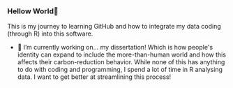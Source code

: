### Hellow World👋
This is my journey to learning GitHub and how to integrate my data coding (through R) into this software. 

- 🔭 I’m currently working on... my dissertation! Which is how people's identity can expand to include the more-than-human world and how this affects their carbon-reduction behavior. While none of this has anything to do with coding and programming, I spend a lot of time in R analysing data. I want to get better at streamlining this process!

<!--
**dlindsaymak/dlindsaymak** is a ✨ _special_ ✨ repository because its `README.md` (this file) appears on your GitHub profile.

Here are some ideas to get you started:

- 🔭 I’m currently working on ...
- 🌱 I’m currently learning ...
- 👯 I’m looking to collaborate on ...
- 🤔 I’m looking for help with ...
- 💬 Ask me about ...
- 📫 How to reach me: ...
- 😄 Pronouns: ...
- ⚡ Fun fact: ...
-->
